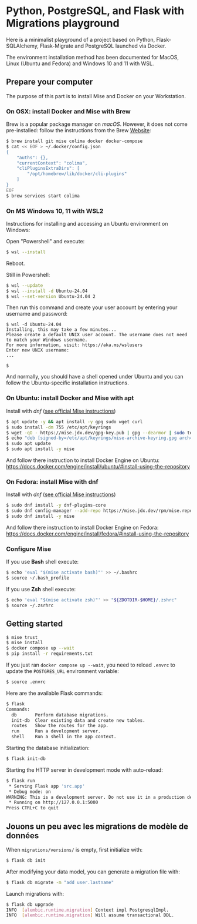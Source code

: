 # Python, PostgreSQL, and Flask with Migrations playground

Here is a minimalist playground of a project based on Python, Flask-SQLAlchemy, Flask-Migrate and PostgreSQL launched via Docker.

The environment installation method has been documented for MacOS, Linux (Ubuntu and Fedora) and Windows 10 and 11 with WSL.

## Prepare your computer

The purpose of this part is to install Mise and Docker on your Workstation.

### On OSX: install Docker and Mise with Brew

Brew is a popular package manager on *macOS*.
However, it does not come pre-installed: follow the instructions from the Brew [Website](https://brew.sh/index_fr):

```sh
$ brew install git mise colima docker docker-compose
$ cat << EOF > ~/.docker/config.json
{
    "auths": {},
    "currentContext": "colima",
    "cliPluginsExtraDirs": [
        "/opt/homebrew/lib/docker/cli-plugins"
    ]
}
EOF
$ brew services start colima
```

### On MS Windows 10, 11 with WSL2

Instructions for installing and accessing an Ubuntu environment on Windows:

Open "Powershell" and execute:

```sh
$ wsl --install
```

Reboot.

Still in Powershell:

```sh
$ wsl --update
$ wsl --install -d Ubuntu-24.04
$ wsl --set-version Ubuntu-24.04 2
```

Then run this command and create your user account by entering your username and password:

```
$ wsl -d Ubuntu-24.04
Installing, this may take a few minutes...
Please create a default UNIX user account. The username does not need to match your Windows username.
For more information, visit: https://aka.ms/wslusers
Enter new UNIX username:
...

$
```

And normally, you should have a shell opened under Ubuntu and you can follow the Ubuntu-specific installation instructions.

### On Ubuntu: install Docker and Mise with apt

Install with *dnf* ([see official Mise instructions](https://mise.jdx.dev/installing-mise.html#apt))

```sh
$ apt update -y && apt install -y gpg sudo wget curl
$ sudo install -dm 755 /etc/apt/keyrings
$ wget -qO - https://mise.jdx.dev/gpg-key.pub | gpg --dearmor | sudo tee /etc/apt/keyrings/mise-archive-keyring.gpg 1> /dev/null
$ echo "deb [signed-by=/etc/apt/keyrings/mise-archive-keyring.gpg arch=amd64] https://mise.jdx.dev/deb stable main" | sudo tee /etc/apt/sources.list.d/mise.list
$ sudo apt update
$ sudo apt install -y mise
```

And follow there instruction to install Docker Engine on Ubuntu: https://docs.docker.com/engine/install/ubuntu/#install-using-the-repository

### On Fedora: install Mise with dnf

Install with *dnf* ([see official Mise instructions](https://mise.jdx.dev/installing-mise.html#dnf))

```sh
$ sudo dnf install -y dnf-plugins-core
$ sudo dnf config-manager --add-repo https://mise.jdx.dev/rpm/mise.repo
$ sudo dnf install -y mise
```

And follow there instruction to install Docker Engine on Fedora: https://docs.docker.com/engine/install/fedora/#install-using-the-repository



### Configure Mise

If you use **Bash** shell execute:

```sh
$ echo 'eval "$(mise activate bash)"' >> ~/.bashrc
$ source ~/.bash_profile
```

If you use **Zsh** shell execute:

```sh
$ echo 'eval "$(mise activate zsh)"' >> "${ZDOTDIR-$HOME}/.zshrc"
$ source ~/.zsrhrc
```


## Getting started

```sh
$ mise trust
$ mise install
$ docker compose up --wait
$ pip install -r requirements.txt
```

If you just ran `docker compose up --wait`, you need to reload `.envrc` to update the `POSTGRES_URL` environment variable:

```sh
$ source .envrc
```

Here are the available Flask commands:

```sh
$ flask
Commands:
  db       Perform database migrations.
  init-db  Clear existing data and create new tables.
  routes   Show the routes for the app.
  run      Run a development server.
  shell    Run a shell in the app context.
```

Starting the database initialization:

```sh
$ flask init-db
```

Starting the HTTP server in development mode with auto-reload:

```sh
$ flask run
 * Serving Flask app 'src.app'
 * Debug mode: on
WARNING: This is a development server. Do not use it in a production deployment. Use a production WSGI server instead.
 * Running on http://127.0.0.1:5000
Press CTRL+C to quit
```

## Jouons un peu avec les migrations de modèle de données

When `migrations/versions/` is empty, first initialize with:

```sh
$ flask db init
```

After modifying your data model, you can generate a migration file with:

```sh
$ flask db migrate -m "add user.lastname"
```

Launch migrations with:

```sh
$ flask db upgrade
INFO  [alembic.runtime.migration] Context impl PostgresqlImpl.
INFO  [alembic.runtime.migration] Will assume transactional DDL.
```
